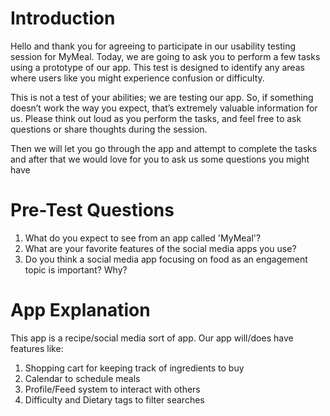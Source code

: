 # Introduction
Hello and thank you for agreeing to participate in our usability testing session for MyMeal. Today, we are going to ask you to perform a few tasks using a prototype of our app. This test is designed to identify any areas where users like you might experience confusion or difficulty.

This is not a test of your abilities; we are testing our app. So, if something doesn’t work the way you expect, that’s extremely valuable information for us. Please think out loud as you perform the tasks, and feel free to ask questions or share thoughts during the session.

Then we will let you go through the app and attempt to complete the tasks and after that we would love for you to ask us some questions you might have
# Pre-Test Questions
  1. What do you expect to see from an app called 'MyMeal'?
  2. What are your favorite features of the social media apps you use?
  3. Do you think a social media app focusing on food as an engagement topic is important? Why?

# App Explanation
This app is a recipe/social media sort of app. 
Our app will/does have features like:
  1. Shopping cart for keeping track of ingredients to buy
  2. Calendar to schedule meals
  3. Profile/Feed system to interact with others
  4. Difficulty and Dietary tags to filter searches 
